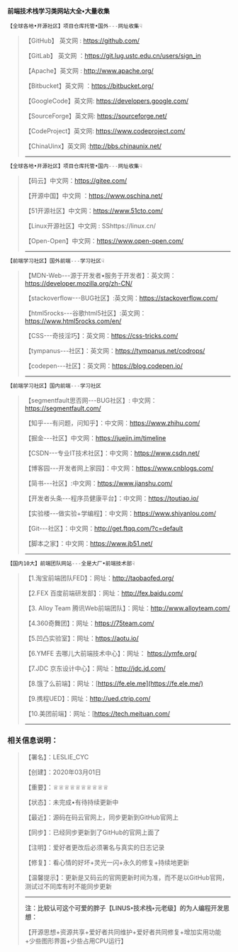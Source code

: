 #### 前端技术栈学习类网站大全•大量收集

```js
【全球各地•开源社区】项目仓库托管•国外---网址收集☟
```

> 【GitHub】 英文网  :   https://github.com/
>
> 【GitLab】 英文网   ：https://git.lug.ustc.edu.cn/users/sign_in
>
> 【Apache】英文网    :  http://www.apache.org/
>
> 【Bitbucket】英文网  ：https://bitbucket.org/
>
> 【GoogleCode】英文网:  https://developers.google.com/
>
> 【SourceForge】英文网:  https://sourceforge.net/
>
> 【CodeProject】英文网:   https://www.codeproject.com/
>
> 【ChinaUinx】英文网  :http://bbs.chinaunix.net/
>
> ----------------------------------------------------------------------------------------------------------------------------------------------------

```js
【全球各地•开源社区】项目仓库托管•国内---网址收集☟
```

> 【码云】中文网：https://gitee.com/
>
> 【开源中国】中文网 ：https://www.oschina.net/
>
> 【51开源社区】中文网：https://www.51cto.com/
>
> 【Linux开源社区】中文网 :  SShttps://linux.cn/
>
> 【Open-Open】中文网：https://www.open-open.com/
>
> ----------------------------------------------------------------------------------------------------------------------------------------------------

```js
【前端学习社区】国外前端---学习社区☟
```

> 【MDN-Web---源于开发者•服务于开发者】：英文网：https://developer.mozilla.org/zh-CN/
>
> 【stackoverflow---BUG社区】:英文网：https://stackoverflow.com/     
>
> 【html5rocks---谷歌html5社区】:英文网：https://www.html5rocks.com/en/
>
> 【CSS---奇技淫巧】：英文网：https://css-tricks.com/
>
> 【tympanus---社区】：英文网：https://tympanus.net/codrops/
>
> 【codepen---社区】：英文网：https://blog.codepen.io/
>
> ----------------------------------------------------------------------------------------------------------------------------------------------------

```js
【前端学习社区】国内前端---学习社区
```

> 【segmentfault思否网---BUG社区】: 中文网：https://segmentfault.com/
>
> 【知乎---有问题，问知乎】：中文网：https://www.zhihu.com/
>
> 【掘金---社区】中文网：https://juejin.im/timeline
>
> 【CSDN---专业IT技术社区】：中文网：https://www.csdn.net/
>
> 【博客园---开发者网上家园】：中文网：https://www.cnblogs.com/
>
> 【简书---社区】:中文网：https://www.jianshu.com/
>
> 【开发者头条---程序员健康平台】：中文网：https://toutiao.io/
>
> 【实验楼---做实验+学编程】：中文网：https://www.shiyanlou.com/
>
> 【Git---社区】：中文网：http://get.ftqq.com/?c=default
>
> 【脚本之家】：中文网：https://www.jb51.net/     
>
> ----------------------------------------------------------------------------------------------------------------------------------------------------

````js
【国内10大】前端团队网站---全是大厂•前端技术部☟
````

>【1.淘宝前端团队FED】：网址：http://taobaofed.org/
>
>【2.FEX 百度前端研发部】：网址：http://fex.baidu.com/
>
>【3. Alloy Team 腾讯Web前端团队】：网址：http://www.alloyteam.com/
>
>【4.360奇舞团】：网址：https://75team.com/
>
>【5.凹凸实验室】：网址：https://aotu.io/
>
>【6.YMFE 去哪儿大前端技术中心】：网址： https://ymfe.org/
>
>【7.JDC 京东设计中心】：网址：http://jdc.jd.com/
>
>【8.饿了么前端】：网址：[https://fe.ele.me](https://fe.ele.me/)
>
>【9.携程UED】：网址：http://ued.ctrip.com/
>
>【10.美团前端】：网址：[https://tech.meituan.com/
>
>----------------------------------------------------------------------------------------------------------------------------------------------------

###  相关信息说明：

> 【署名】：LESLIE_CYC
>
> 【创建】：2020年03月01日 
>
> 【重要】：♕♕♕♕♕♕♕♕♕♕
>
> 【状态】：未完成•有待持续更新中
>
> 【最近】：源码在码云官网上，同步更新到GitHub官网上
>
> 【同步】：已经同步更新到了GitHub的官网上面了
>
> 【注明】：爱好者更改后必须署名与真实的日志记录                                    
>
> 【修复】：看心情的好坏+灵光一闪+永久的修复+持续地更新     
>
> 【温馨提示】：更新是又码云的官网更新时间为准，而不是以GitHub官网，测试过不同库有时不能同步更新       
>
> ----------------------------------------------------------------------------------------------------------------------------------------------------
>
> **注：比较认可这个可爱的胖子【LINUS•技术栈•元老级】的为人编程开发思想：**
>
> 【开源思想+资源共享+爱好者共同维护+爱好者共同修复+增加实用功能+少些图形界面+少些占用CPU运行】



​                                                       

​                                                                                                                                                    

​                

​               



